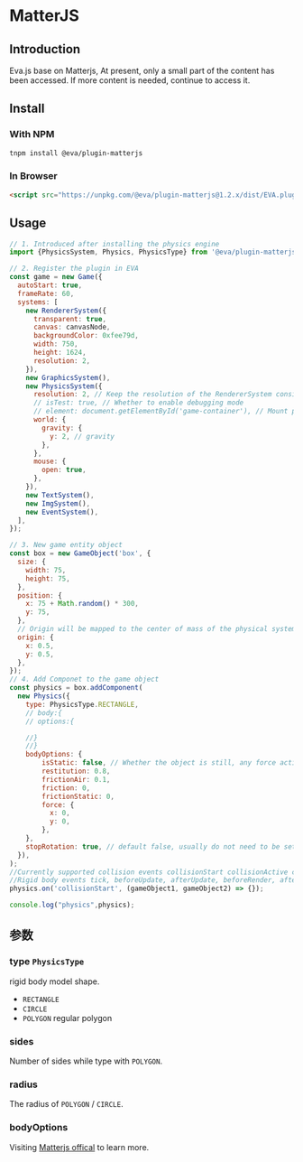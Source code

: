# MatterJS

## Introduction



Eva.js base on Matterjs, At present, only a small part of the content has been accessed. If more content is needed, continue to access it.

## Install

### With NPM
```bash
tnpm install @eva/plugin-matterjs
```

### In Browser
```html
<script src="https://unpkg.com/@eva/plugin-matterjs@1.2.x/dist/EVA.plugin.renderer.matterjs.min.js"></script>
```

## Usage

```javascript
// 1. Introduced after installing the physics engine
import {PhysicsSystem, Physics, PhysicsType} from '@eva/plugin-matterjs';

// 2. Register the plugin in EVA
const game = new Game({
  autoStart: true,
  frameRate: 60,
  systems: [
    new RendererSystem({
      transparent: true,
      canvas: canvasNode,
      backgroundColor: 0xfee79d,
      width: 750,
      height: 1624,
      resolution: 2,
    }),
    new GraphicsSystem(),
    new PhysicsSystem({
      resolution: 2, // Keep the resolution of the RendererSystem consistent
      // isTest: true, // Whether to enable debugging mode
      // element: document.getElementById('game-container'), // Mount point of canvas node in debug mode
      world: {
        gravity: {
          y: 2, // gravity
        },
      },
      mouse: {
        open: true,
      },
    }),
    new TextSystem(),
    new ImgSystem(),
    new EventSystem(),
  ],
});

// 3. New game entity object
const box = new GameObject('box', {
  size: {
    width: 75,
    height: 75,
  },
  position: {
    x: 75 + Math.random() * 300,
    y: 75,
  },
  // Origin will be mapped to the center of mass of the physical system, which is the geometric center of the physics in a two-dimensional environment. It must be fixed here as {x:0.5,y:0.5}
  origin: {
    x: 0.5,
    y: 0.5,
  },
});
// 4. Add Componet to the game object
const physics = box.addComponent(
  new Physics({
    type: PhysicsType.RECTANGLE,
    // body:{
    // options:{

    //}
    //}
    bodyOptions: {
        isStatic: false, // Whether the object is still, any force acting on the object in a static state will not produce any effect
        restitution: 0.8,
        frictionAir: 0.1,
        friction: 0,
        frictionStatic: 0,
        force: {
          x: 0,
          y: 0,
        },
    },
    stopRotation: true, // default false, usually do not need to be set
  }),
);
//Currently supported collision events collisionStart collisionActive collisionEnd
//Rigid body events tick, beforeUpdate, afterUpdate, beforeRender, afterRender, afterTick usually use beforeUpdate and afterUpdate
physics.on('collisionStart', (gameObject1, gameObject2) => {});

console.log("physics",physics);
```


## 参数
### type `PhysicsType`
rigid body model shape.
- `RECTANGLE`
- `CIRCLE`
- `POLYGON` regular polygon

### sides
Number of sides while type with `POLYGON`.

### radius
The radius of `POLYGON` / `CIRCLE`.

### bodyOptions
Visiting [Matterjs offical](https://brm.io/matter-js/docs/classes/Body.html#properties) to learn more.

<br />
<br />
<br />
<br />
<br />
